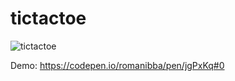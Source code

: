 # tictactoe

![tictactoe](https://user-images.githubusercontent.com/49182590/61599800-18963800-abe1-11e9-8488-eeb8f058a3eb.PNG)

Demo: https://codepen.io/romanibba/pen/jgPxKq#0 
